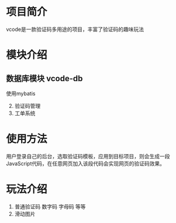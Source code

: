 # 项目简介
vcode是一款验证码多用途的项目，丰富了验证码的趣味玩法

# 模块介绍
## 数据库模块 vcode-db
使用mybatis

2. 验证码管理
3. 工单系统

# 使用方法
用户登录自己的后台，选取验证码模板，应用到目标项目，则会生成一段JavaScript代码，在任意网页加入该段代码会实现网页的验证码效果。

# 玩法介绍

1. 普通验证码 数字码 字母码 等等
2. 滑动图片

